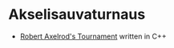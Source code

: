 # Akselisauvaturnaus

- [Robert Axelrod's Tournament](https://en.wikipedia.org/wiki/The_Evolution_of_Cooperation) written in C++
